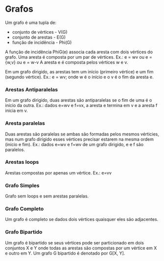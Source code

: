# Grafos

Um grafo é uma tupla de:
* conjunto de vértices - V(G)
* conjunto de arestas - E(G)
* função de incidência - Phi(G)

A função de incidência PhiG(e) associa cada aresta com dois vértices do grafo.
Uma aresta é composta por um par de vértices.
Ex.: e = wv ou e = {w,v} ou e = w-v
A aresta e é composta pelos vértices w e v.

Em um grafo dirigido, as arestas tem um início (primeiro vértice) e um fim (segundo vértice).
Ex.: e = wv; onde w é o início e o v é o fim da aresta e.

### Arestas Antiparalelas
Em um grafo dirigido, duas arestas são antiparalelas se o fim de uma é o início da outra.
Ex.: dados e=wv e f=vx, a aresta e termina em v e a aresta f inicia em v.

### Aresta paralelas
Duas arestas são paralelas se ambas são formadas pelos mesmos vérticies, mas num grafo dirigido esses vértices precisar estarem na mesma ordem (início e fim).
Ex.: dados e=wv e f=wv de um grafo dirigido, e e f são paralelos.

### Arestas loops
Arestas compostas por apenas um vértice. Ex.: e=vv

### Grafo Simples
Grafo sem loops e sem arestas paralelas.

### Grafo Completo
Um grafo é completo se dados dois vértices quaisquer eles são adjacentes.

### Grafo Bipartido
Um grafo é bipartido se seus vértices pode ser particionado em dois conjuntos X e Y onde todas as arestas são compostas por um vértice em X e outro em Y.
Um grafo G bipartido é denotado por G[X, Y].
